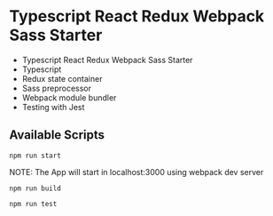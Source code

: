 # Typescript React Redux Webpack Sass Starter

* Typescript React Redux Webpack Sass Starter
* Typescript
* Redux state container
* Sass preprocessor
* Webpack module bundler
* Testing with Jest

## Available Scripts
```shell
npm run start
```
NOTE: The App will start in localhost:3000 using webpack dev server

```shell
npm run build
```

```shell
npm run test
```

